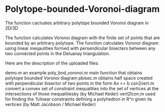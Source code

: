 # Polytope-bounded-Voronoi-diagram
The function cacluates arbitrary polytope bounded Voronoi diagram in 2D/3D

The function calculates Voronoi diagram with the finite set of points that are bounded by an arbitrary polytope.
The function calculates Voronoi diagram using linear ineqaulities formed with persendicular bisecters between any two connected points in the Deluanay triangulation.

Here are the description of the uploaded files:

demo.m              an example
poly_bnd_voronoi.m  main function that obtains polytope bounded Voronoi diagram 
pbisec.m            obtains half space created with perpendicular bisector of two points in the form Ax <= b
con2vert.m          convert a convex set of constraint inequalities into the set of vertices at the intersections of those                          inequalitiesby (by Michael Keder)
vert2lcon.m         used for finding the %linear constraints defining a polyhedron in R^n given its vertices (by Matt Jacobson /                     Michael Keder)
